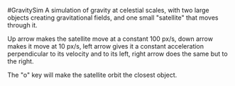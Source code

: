 #GravitySim
A simulation of gravity at celestial scales, with two large objects creating gravitational fields, and one small "satellite" that moves through it.

Up arrow makes the satellite move at a constant 100 px/s, down arrow makes it move at 10 px/s, left arrow gives it a constant acceleration perpendicular to its velocity and to its left,
right arrow does the same but to the right.

The "o" key will make the satellite orbit the closest object.
